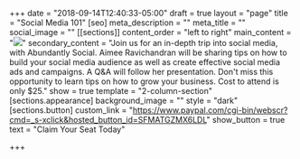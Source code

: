 +++
date = "2018-09-14T12:40:33-05:00"
draft = true
layout = "page"
title = "Social Media 101"
[seo]
meta_description = ""
meta_title = ""
social_image = ""
[[sections]]
content_order = "left to right"
main_content = "![](https://res.cloudinary.com/modii/w_840,q_50,f_auto/v1536947126/abundantlysocial/37027504_489960801443541_4019886932887601152_o.jpg)"
secondary_content = "Join us for an in-depth trip into social media, with Abundantly Social. Aimee Ravichandran will be sharing tips on how to build your social media audience as well as create effective social media ads and campaigns. A Q&A will follow her presentation. Don't miss this opportunity to learn tips on how to grow your business. Cost to attend is only $25."
show = true
template = "2-column-section"
[sections.appearance]
background_image = ""
style = "dark"
[sections.button]
custom_link = "https://www.paypal.com/cgi-bin/webscr?cmd=_s-xclick&hosted_button_id=SFMATGZMX6LDL"
show_button = true
text = "Claim Your Seat Today"

+++

